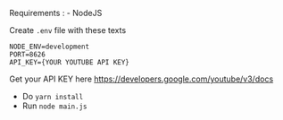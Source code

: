 Requirements : - NodeJS

Create `.env` file with these texts
```
NODE_ENV=development
PORT=8626
API_KEY={YOUR YOUTUBE API KEY}
```

Get your API KEY here
https://developers.google.com/youtube/v3/docs

- Do `yarn install`
- Run `node main.js`
